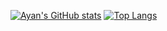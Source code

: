 [![Ayan's GitHub stats](https://github-readme-stats.vercel.app/api?username=apeetl&show_icons=true&theme=transparent)](https://github.com/anuraghazra/github-readme-stats)
[![Top Langs](https://github-readme-stats.vercel.app/api/top-langs/?username=apetl&show_icons=true&theme=transparent&size_weight=0&count_weight=1&layout=compact&langs_count=8)](https://github.com/anuraghazra/github-readme-stats)
